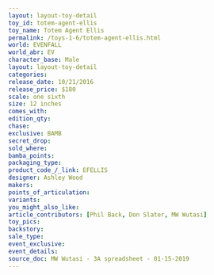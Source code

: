 ```yaml
---
layout: layout-toy-detail 
toy_id: totem-agent-ellis
toy_name: Totem Agent Ellis
permalink: /toys-1-6/totem-agent-ellis.html
world: EVENFALL
world_abr: EV
character_base: Male
layout: layout-toy-detail
categories: 
release_date: 10/21/2016
release_price: $180 
scale: one sixth
size: 12 inches
comes_with: 
edition_qty: 
chase: 
exclusive: BAMB
secret_drop: 
sold_where: 
bamba_points: 
packaging_type: 
product_code_/_link: EFELLIS
designer: Ashley Wood
makers: 
points_of_articulation: 
variants: 
you_might_also_like: 
article_contributors: [Phil Back, Don Slater, MW Wutasi]
toy_pics: 
backstory: 
sale_type: 
event_exclusive: 
event_details: 
source_doc: MW Wutasi - 3A spreadsheet - 01-15-2019
---
```

